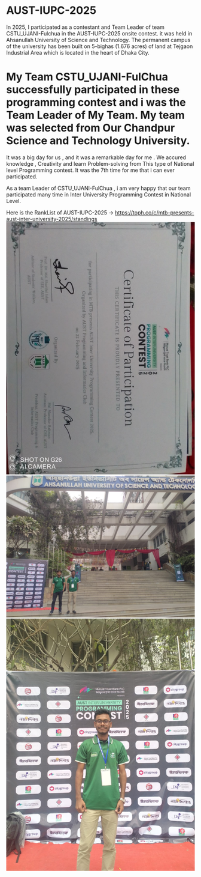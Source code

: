 # AUST-IUPC-2025
In 2025, I participated as a contestant and Team Leader of team CSTU_UJANI-Fulchua in the  AUST-IUPC-2025 onsite contest. it was held in Ahsanullah University of Science and Technology.
The permanent campus of the university has been built on 5-bighas (1.676 acres) of land at Tejgaon Industrial Area which is located in the heart of Dhaka City.

# My Team CSTU_UJANI-FulChua successfully participated in these programming contest and i was the Team Leader of My Team. My team was selected from Our Chandpur Science and Technology University.

It was a big day for us , and it was a remarkable day for me . We accured knowledge , Creativity and learn Problem-solving from This type of National level Programming contest.
It was the 7th time for me that i can ever participated.

As a team Leader of CSTU_UJANI-FulChua , i am very happy that our team participated many time in Inter University Programming Contest in National Level.

Here is the RankList of AUST-IUPC-2025  ->  https://toph.co/c/mtb-presents-aust-inter-university-2025/standings
![image alt](https://github.com/shamimkhan8134/AUST-IUPC-2025/blob/main/27327d55-08b5-47fd-802b-fa79531dd8be.jpg)
![image alt](https://github.com/shamimkhan8134/AUST-IUPC-2025/blob/main/480439153_1369853334042401_7916684854659932874_n.jpg)
![image alt](https://github.com/shamimkhan8134/AUST-IUPC-2025/blob/main/481167125_1369853157375752_442629162205411729_n.jpg)



